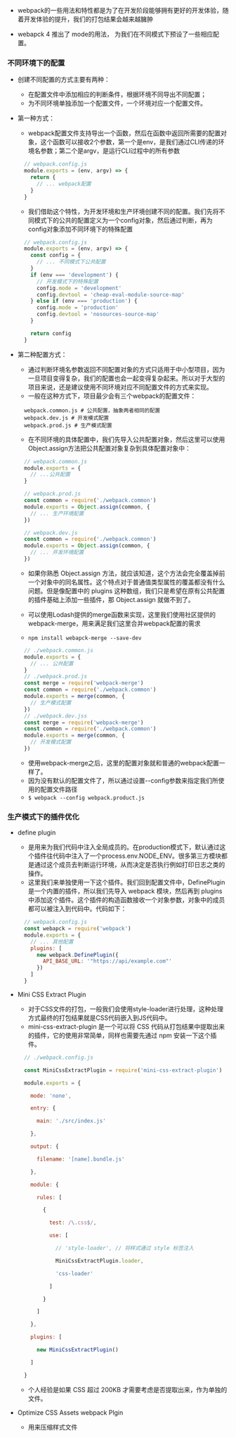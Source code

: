 - webpack的一些用法和特性都是为了在开发阶段能够拥有更好的开发体验，随着开发体验的提升，我们的打包结果会越来越臃肿

- webapck 4 推出了 mode的用法， 为我们在不同模式下预设了一些相应配置。

### 不同环境下的配置

- 创建不同配置的方式主要有两种：
  - 在配置文件中添加相应的判断条件，根据环境不同导出不同配置；
  - 为不同环境单独添加一个配置文件，一个环境对应一个配置文件。

- 第一种方式：
  - webpack配置文件支持导出一个函数，然后在函数中返回所需要的配置对象，这个函数可以接收2个参数，第一个是env，是我们通过CLI传递的环境名参数；第二个是argv，是运行CLI过程中的所有参数

  ```js
    // webpack.config.js
    module.exports = (env, argv) => {
      return {
        // ... webpack配置
      }
    }
  ```

  - 我们借助这个特性，为开发环境和生产环境创建不同的配置。我们先将不同模式下的公共的配置定义为一个config对象，然后通过判断，再为config对象添加不同环境下的特殊配置

  ```js
    // webpack.config.js
    module.exports = (env, argv) => {
      const config = {
        // ... 不同模式下公共配置
      }
      if (env === 'development') {
        // 开发模式下的特殊配置
        config.mode = 'development'
        config.devtool = 'cheap-eval-module-source-map'
      } else if (env === 'production') {
        config.mode = 'production'
        config.devtool = 'nosources-source-map'
      }

      return config
    }
  ```

- 第二种配置方式：
  - 通过判断环境名参数返回不同配置对象的方式只适用于中小型项目，因为一旦项目变得复杂，我们的配置也会一起变得复杂起来。所以对于大型的项目来说，还是建议使用不同环境对应不同配置文件的方式来实现。
  - 一般在这种方式下，项目最少会有三个webpack的配置文件：
  
  ```shell
    webpack.common.js # 公共配置，抽象两者相同的配置
    webpack.dev.js # 开发模式配置
    webpack.prod.js # 生产模式配置
  ```

  - 在不同环境的具体配置中，我们先导入公共配置对象，然后这里可以使用Object.assign方法把公共配置对象复杂到具体配置对象中：

  ```js
    // webpack.common.js
    module.exports = {
      // ...公共配置
    }

    // webpack.prod.js
    const common = require('./webpack.common')
    module.exports = Object.assign(common, {
      // ... 生产环境配置
    })

    // webpack.dev.js
    const common = require('./webpack.common')
    module.exports = Object.assign(common, {
      // ... 开发环境配置
    })
  ```

  - 如果你熟悉 Object.assign 方法，就应该知道，这个方法会完全覆盖掉前一个对象中的同名属性。这个特点对于普通值类型属性的覆盖都没有什么问题。但是像配置中的 plugins 这种数组，我们只是希望在原有公共配置的插件基础上添加一些插件，那 Object.assign 就做不到了。

  - 可以使用Lodash提供的merge函数来实现，这里我们使用社区提供的webpack-merge，用来满足我们这里合并webpack配置的需求
  - `npm install webapck-merge --save-dev`
  
  ```js
    // ./webpack.common.js
    module.exports = {
      // ... 公共配置
    }
    // ./webpack.prod.js
    const merge = require('webpack-merge')
    const common = require('./webpack.common')
    module.exports = merge(common, {
      // 生产模式配置
    })
    // ./webpack.dev.jss
    const merge = require('webpack-merge')
    const common = require('./webpack.common')
    module.exports = merge(common, {
      // 开发模式配置
    })
  ```

  - 使用webpack-merge之后，这里的配置对象就和普通的webpack配置一样了。
  - 因为没有默认的配置文件了，所以通过设置--config参数来指定我们所使用的配置文件路径
  - `$ webpack --config webpack.product.js` 
  

### 生产模式下的插件优化

- define plugin
  - 是用来为我们代码中注入全局成员的。在production模式下，默认通过这个插件往代码中注入了一个process.env.NODE_ENV。很多第三方模块都是通过这个成员去判断运行环境，从而决定是否执行例如打印日志之类的操作。
  - 这里我们来单独使用一下这个插件。我们回到配置文件中，DefinePlugin 是一个内置的插件，所以我们先导入 webpack 模块，然后再到 plugins 中添加这个插件。这个插件的构造函数接收一个对象参数，对象中的成员都可以被注入到代码中。代码如下：

  ```js
    // webpack.config.js
    const webapck = require('webpack')
    module.exports = {
      // ... 其他配置
      plugins: [
        new webpack.DefinePlugin({
          API_BASE_URL: '"https://api/example.com"'
        })
      ]
    }
  ```

- Mini CSS Extract Plugin
  - 对于CSS文件的打包，一般我们会使用style-loader进行处理，这种处理方式最终的打包结果就是CSS代码嵌入到JS代码中。
  - mini-css-extract-plugin 是一个可以将 CSS 代码从打包结果中提取出来的插件，它的使用非常简单，同样也需要先通过 npm 安装一下这个插件。
  
  ```js
    // ./webpack.config.js

    const MiniCssExtractPlugin = require('mini-css-extract-plugin')

    module.exports = {

      mode: 'none',

      entry: {

        main: './src/index.js'

      },

      output: {

        filename: '[name].bundle.js'

      },

      module: {

        rules: [

          {

            test: /\.css$/,

            use: [

              // 'style-loader', // 将样式通过 style 标签注入

              MiniCssExtractPlugin.loader,

              'css-loader'

            ]

          }

        ]

      },

      plugins: [

        new MiniCssExtractPlugin()

      ]

    }

  ```

  - 个人经验是如果 CSS 超过 200KB 才需要考虑是否提取出来，作为单独的文件。

- Optimize CSS Assets webpack Plgin
  - 用来压缩样式文件